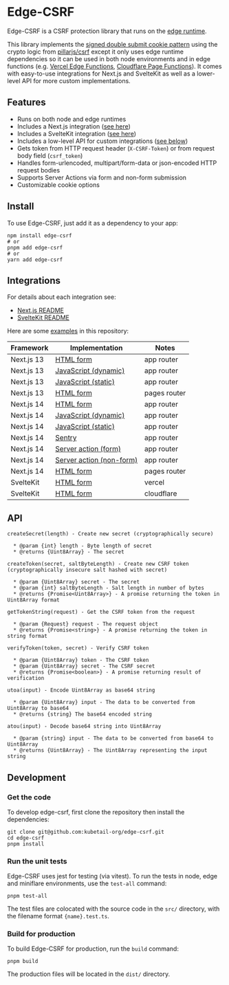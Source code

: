 # Edge-CSRF

Edge-CSRF is a CSRF protection library that runs on the [edge runtime](https://edge-runtime.vercel.app/).

This library implements the [signed double submit cookie pattern](https://cheatsheetseries.owasp.org/cheatsheets/Cross-Site_Request_Forgery_Prevention_Cheat_Sheet.html#signed-double-submit-cookie-recommended) using the crypto logic from [pillarjs/csrf](https://github.com/pillarjs/csrf) except it only uses edge runtime dependencies so it can be used in both node environments and in edge functions (e.g. [Vercel Edge Functions](https://vercel.com/docs/functions/runtimes/edge-runtime), [Cloudflare Page Functions](https://developers.cloudflare.com/pages/functions/)). It comes with easy-to-use integrations for Next.js and SvelteKit as well as a lower-level API for more custom implementations.

## Features

- Runs on both node and edge runtimes
- Includes a Next.js integration ([see here](src/nextjs))
- Includes a SvelteKit integration ([see here](src/sveltekit))
- Includes a low-level API for custom integrations ([see below](#api))
- Gets token from HTTP request header (`X-CSRF-Token`) or from request body field (`csrf_token`)
- Handles form-urlencoded, multipart/form-data or json-encoded HTTP request bodies
- Supports Server Actions via form and non-form submission
- Customizable cookie options

## Install

To use Edge-CSRF, just add it as a dependency to your app:

```console
npm install edge-csrf
# or
pnpm add edge-csrf
# or
yarn add edge-csrf
```

## Integrations

For details about each integration see:

* [Next.js README](src/nextjs)
* [SvelteKit README](src/sveltekit)

Here are some [examples](examples) in this repository:

| Framework  | Implementation                                                                          | Notes        |
| ---------- | --------------------------------------------------------------------------------------- | ------------ |
| Next.js 13 | [HTML form](examples/next13-approuter-html-submission)                                  | app router   |
| Next.js 13 | [JavaScript (dynamic)](examples/next13-approuter-js-submission-dynamic)                 | app router   |
| Next.js 13 | [JavaScript (static)](examples/next13-approuter-js-submission-static)                   | app router   |
| Next.js 13 | [HTML form](examples/next13-pagesrouter-html-submmission)                               | pages router |
| Next.js 14 | [HTML form](examples/next14-approuter-html-submission)                                  | app router   |
| Next.js 14 | [JavaScript (dynamic)](examples/next14-approuter-js-submission-dynamic)                 | app router   |
| Next.js 14 | [JavaScript (static)](examples/next14-approuter-js-submission-static)                   | app router   |
| Next.js 14 | [Sentry](examples/next14-approuter-sentry)                                              | app router   |
| Next.js 14 | [Server action (form)](examples/next14-approuter-server-action-form-submission)         | app router   |
| Next.js 14 | [Server action (non-form)](examples/next14-approuter-server-action-non-form-submission) | app router   |
| Next.js 14 | [HTML form](examples/next14-pagesrouter-html-submission)                                | pages router |
| SvelteKit  | [HTML form](examples/sveltekit-vercel)                                                  | vercel       |
| SvelteKit  | [HTML form](examples/sveltekit-cloudflare)                                              | cloudflare   |

## API

```
createSecret(length) - Create new secret (cryptographically secure)

  * @param {int} length - Byte length of secret
  * @returns {Uint8Array} - The secret

createToken(secret, saltByteLength) - Create new CSRF token (cryptographically insecure salt hashed with secret)

  * @param {Uint8Array} secret - The secret
  * @param {int} saltByteLength - Salt length in number of bytes
  * @returns {Promise<Uint8Array>} - A promise returning the token in Uint8Array format

getTokenString(request) - Get the CSRF token from the request

  * @param {Request} request - The request object
  * @returns {Promise<string>} - A promise returning the token in string format

verifyToken(token, secret) - Verify CSRF token

  * @param {Uint8Array} token - The CSRF token
  * @param {Uint8Array} secret - The CSRF secret
  * @returns {Promise<boolean>} - A promise returning result of verification

utoa(input) - Encode Uint8Array as base64 string

  * @param {Uint8Array} input - The data to be converted from Uint8Array to base64
  * @returns {string} The base64 encoded string

atou(input) - Decode base64 string into Uint8Array

  * @param {string} input - The data to be converted from base64 to Uint8Array
  * @returns {Uint8Array} - The Uint8Array representing the input string
```

## Development

### Get the code

To develop edge-csrf, first clone the repository then install the dependencies:

```console
git clone git@github.com:kubetail-org/edge-csrf.git
cd edge-csrf
pnpm install
```

### Run the unit tests

Edge-CSRF uses jest for testing (via vitest). To run the tests in node, edge and miniflare environments, use the `test-all` command:

```console
pnpm test-all
```

The test files are colocated with the source code in the `src/` directory, with the filename format `{name}.test.ts`.

### Build for production

To build Edge-CSRF for production, run the `build` command:

```console
pnpm build
```

The production files will be located in the `dist/` directory.
